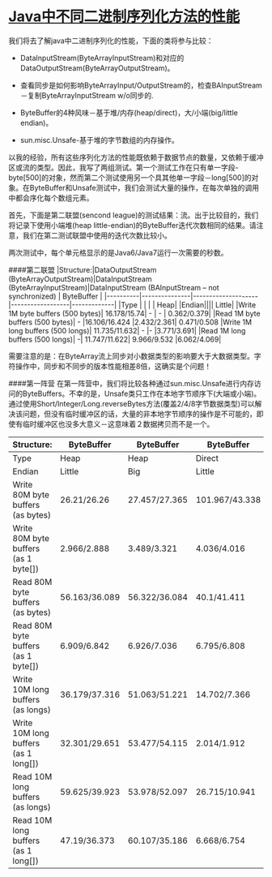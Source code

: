 [Java中不同二进制序列化方法的性能](http://java-performance.info/various-methods-of-binary-serialization-in-java/)
=============================
我们将去了解java中二进制序列化的性能，下面的类将参与比较：
* DataInputStream(ByteArrayInputStream)和对应的DataOutputStream(ByteArrayOutputStream)。

* 查看同步是如何影响ByteArrayInput/OutputStream的，检查BAInputStream－复制ByteArrayInputStream w/o同步的.

* ByteBuffer的4种风味－基于堆/内存(heap/direct)，大/小端(big/little endian)。

* sun.misc.Unsafe-基于堆的字节数组的内存操作。

以我的经验，所有这些序列化方法的性能既依赖于数据节点的数量，又依赖于缓冲区或流的类型。因此，我写了两组测试。第一个测试工作在只有单一字段-byte[500]的对象，然而第二个测试使用另一个具其他单一字段－long[500]的对象。在ByteBuffer和Unsafe测试中，我们会测试大量的操作，在每次单独的调用中都会序化每个数组元素。

首先，下面是第二联盟(sencond league)的测试结果：流。出于比较目的，我们将记录下使用小端堆(heap little-endian)的ByteBuffer迭代次数相同的结果。请注意，我们在第二测试联盟中使用的迭代次数比较小。

两次测试中，每个单元格显示的是Java6/Java7运行一次需要的秒数。

####第二联盟
|Structure:|DataOutputStream (ByteArrayOutputStream)|DataInputStream (ByteArrayInputStream)|DataInputStream (BAInputStream – not synchronized) |	ByteBuffer |
|----------|---------------|--------------------|------------------|-------------|
|Type | | | |	 	Heap|
|Endian||||	 	 	 	Little|
|Write 1M byte buffers (500 bytes)|	16.178/15.74| - | - |	0.362/0.379|
|Read 1M byte buffers (500 bytes)|	-	|16.106/16.424	|2.432/2.361|	0.471/0.508
|Write 1M long buffers (500 longs)|	11.735/11.632|	-	|-	|3.771/3.691|
|Read 1M long buffers (500 longs)|	-|	11.747/11.622|	9.966/9.532	|6.062/4.069|

需要注意的是：在ByteArray流上同步对小数据类型的影响要大于大数据类型。字符操作中，同步和不同步的版本性能相差8倍，这确实是个问题！

####第一阵营
在第一阵营中，我们将比较各种通过sun.misc.Unsafe进行内存访问的ByteBuffers。不幸的是，Unsafe类只工作在本地字节顺序下(大端或小端)。通过使用Short/Integer/Long.reverseBytes方法(覆盖2/4/8字节数据类型)可以解决该问题，但没有临时缓冲区的话，大量的非本地字节顺序的操作是不可能的，即使有临时缓冲区也没多大意义－这意味着２数据拷贝而不是一个。

Structure:|ByteBuffer|ByteBuffer|ByteBuffer|ByteBuffer| Unsafe
-------------|------------|---------|-------|---------|---------
Type | 	Heap	|Heap	|Direct	|Direct|	| 	 
Endian|	Little|	Big|	Little|	Big	|Little (native)
Write 80M byte buffers (as bytes)|26.21/26.26|27.457/27.365|	101.967/43.338	|102.912/43.396	|31.578/31.846
Write 80M byte buffers (as 1 byte[])|2.966/2.888|3.489/3.321|4.036/4.016|	4.27/4.038	|2.456/2.035
Read 80M byte buffers (as bytes)|	56.163/36.089	|56.322/36.084	|40.1/41.411	|40.519/41.195|	36.68/41.711
Read 80M byte buffers (as 1 byte[])	|6.909/6.842|	6.926/7.036|	6.795/6.808	|7.377/7.176	|6.307/6.317
Write 10M long buffers (as longs)|	36.179/37.316|	51.063/51.221|	14.702/7.366|	64.305/10.127|	7.301/6.699
Write 10M long buffers (as 1 long[])|	32.301/29.651|	53.477/54.115|	2.014/1.912	|27.265/28.319|	1.703/1.701
Read 10M long buffers (as longs)	|59.625/39.923|	53.978/52.097	|26.715/10.941	|67.355/15.932	|8.492/10.026
Read 10M long buffers (as 1 long[])|	47.19/36.373|	60.107/35.186	|6.668/6.754	|32.925/35.071|	6.075/6.143


